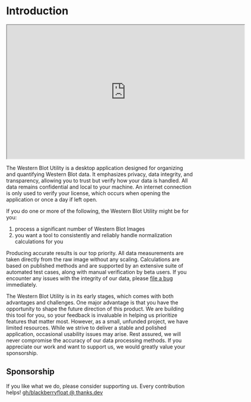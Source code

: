 # Introduction

<iframe width="640" height="360" src="https://youtube.com/embed/qmUocK8RJ48">
    application demo
</iframe>

The Western Blot Utility is a desktop application designed for organizing and quantifying Western Blot data. It emphasizes privacy, data integrity, and transparency, allowing you to trust but verify how your data is handled. All data remains confidential and local to your machine. An internet connection is only used to verify your license, which occurs when opening the application or once a day if left open.

If you do one or more of the following, the Western Blot Utility might be for you:

1. process a significant number of Western Blot Images
1. you want a tool to consistently and reliably handle normalization calculations for you

Producing accurate results is our top priority. All data measurements are taken directly from the raw image without any scaling. Calculations are based on published methods and are supported by an extensive suite of automated test cases, along with manual verification by beta users. If you encounter any issues with the integrity of our data, please [file a bug](https://github.com/blackberryfloat/western-blot-utility-docs/issues) immediately.

The Western Blot Utility is in its early stages, which comes with both advantages and challenges. One major advantage is that you have the opportunity to shape the future direction of this product. We are building this tool for you, so your feedback is invaluable in helping us prioritize features that matter most. However, as a small, unfunded project, we have limited resources. While we strive to deliver a stable and polished application, occasional usability issues may arise. Rest assured, we will never compromise the accuracy of our data processing methods. If you appreciate our work and want to support us, we would greatly value your sponsorship.

## Sponsorship

If you like what we do, please consider supporting us. Every contribution helps! [gh/blackberryfloat @ thanks.dev](https://thanks.dev/gh/blackberryfloat)
